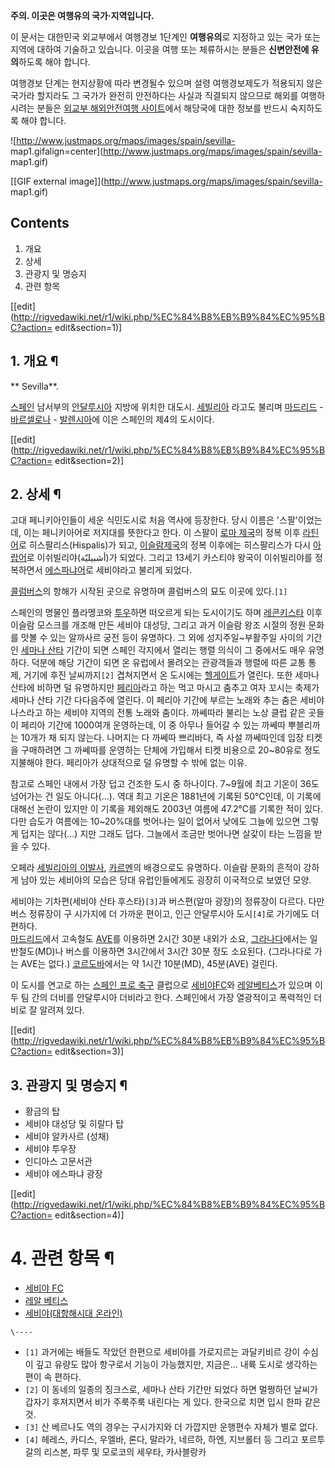 **주의. 이곳은 여행유의 국가·지역입니다.**  
  
이 문서는 대한민국 외교부에서 여행경보 1단계인 **여행유의**로 지정하고 있는 국가 또는 지역에 대하여 기술하고 있습니다. 이곳을 여행
또는 체류하시는 분들은 **신변안전에 유의**하도록 해야 합니다.  
  
여행경보 단계는 현지상황에 따라 변경될수 있으며 설령 여행경보제도가 적용되지 않은 국가라 할지라도 그 국가가 완전히 안전하다는 사실과
직결되지 않으므로 해외를 여행하시려는 분들은 [외교부 해외안전여행 사이트](http://www.0404.go.kr)에서 해당국에 대한 정보를
반드시 숙지하도록 해야 합니다.

  

![http://www.justmaps.org/maps/images/spain/sevilla-
map1.gifalign=center](http://www.justmaps.org/maps/images/spain/sevilla-
map1.gif)

[[GIF external image]](http://www.justmaps.org/maps/images/spain/sevilla-
map1.gif)

## Contents

    

1. 개요 
2. 상세 
3. 관광지 및 명승지 
4. 관련 항목 

[[edit](http://rigvedawiki.net/r1/wiki.php/%EC%84%B8%EB%B9%84%EC%95%BC?action=
edit&section=1)]

## 1. 개요 ¶

** Sevilla**.

  

[스페인](%EC%8A%A4%ED%8E%98%EC%9D%B8.md) 남서부의
[안달루시아](%EC%95%88%EB%8B%AC%EB%A3%A8%EC%8B%9C%EC%95%84.md) 지방에 위치한 대도시.
[세빌리아](%EC%84%B8%EB%B9%8C%EB%A6%AC%EC%95%84.md) 라고도 불리며
[마드리드](%EB%A7%88%EB%93%9C%EB%A6%AC%EB%93%9C.md) \-
[바르셀로나](%EB%B0%94%EB%A5%B4%EC%85%80%EB%A1%9C%EB%82%98.md) \-
[발렌시아](%EB%B0%9C%EB%A0%8C%EC%8B%9C%EC%95%84.md)에 이은 스페인의 제4의 도시이다.

  

[[edit](http://rigvedawiki.net/r1/wiki.php/%EC%84%B8%EB%B9%84%EC%95%BC?action=
edit&section=2)]

## 2. 상세 ¶

고대 페니키아인들이 세운 식민도시로 처음 역사에 등장한다. 당시 이름은 '스팔'이었는데, 이는 페니키아어로 저지대를 뜻한다고 한다. 이
스팔이 [로마 제국](%EB%A1%9C%EB%A7%88%20%EC%A0%9C%EA%B5%AD.md)의 정복 이후
[라틴어](%EB%9D%BC%ED%8B%B4%EC%96%B4.md)로 히스팔리스(Hispalis)가 되고, [이슬람제국](%EC%9D%B4%EC%8A%AC%EB%9E%8C%20%EC%A0%9C%EA%B5%AD.md)의 정복 이후에는 히스팔리스가 다시
[아랍어](%EC%95%84%EB%9E%8D%EC%96%B4.md)로 이쉬빌리야(أشبيليّة)가 되었다. 그리고 13세기 카스티야
왕국이 이쉬빌리야를 정복하면서 [에스파냐어](%EC%97%90%EC%8A%A4%ED%8C%8C%EB%83%90%EC%96%B4.md)로
세비야라고 불리게 되었다.

  

[콜럼버스](%EC%BD%9C%EB%9F%BC%EB%B2%84%EC%8A%A4.md)의 항해가 시작된 곳으로 유명하며 콜럼버스의 묘도
이곳에 있다.`[1]`

  

스페인의 명물인 플라멩코와 [투우](%ED%88%AC%EC%9A%B0.md)하면 떠오르게 되는 도시이기도 하며
[레콘키스타](%EB%A0%88%EC%BD%98%ED%82%A4%EC%8A%A4%ED%83%80.md) 이후 이슬람 모스크를 개조해
만든 세비야 대성당, 그리고 과거 이슬람 왕조 시절의 정원 문화를 맛볼 수 있는 알까사르 궁전 등이 유명하다. 그 외에 성지주일~부활주일
사이의 기간인 [세마나 산타](%EC%84%B8%EB%A7%88%EB%82%98%20%EC%82%B0%ED%83%80.md) 기간이
되면 스페인 각지에서 열리는 행렬 의식이 그 중에서도 매우 유명하다. 덕분에 해당 기간이 되면 온 유럽에서 몰려오는 관광객들과 행렬에 따른
교통 통제, 거기에 후진 날씨까지`[2]` 겹쳐지면서 온 도시에는
[헬게이트](%ED%97%AC%EA%B2%8C%EC%9D%B4%ED%8A%B8.md)가 열린다. 또한 세마나 산타에 비하면 덜
유명하지만 [페리아](%ED%8E%98%EB%A6%AC%EC%95%84.md)라고 하는 먹고 마시고 춤추고 여자 꼬시는 축제가 세마나
산타 기간 다다음주에 열린다. 이 페리아 기간에 부르는 노래와 추는 춤은 세비야나스라고 하는 세비야 지역의 전통 노래와 춤이다. 까쎄따라
불리는 노상 클럽 같은 곳들이 페리아 기간에 1000여개 운영하는데, 이 중 아무나 들어갈 수 있는 까쎄따 뿌블리까는 10개가 채 되지
않는다. 나머지는 다 까쎄따 쁘리바다, 즉 사설 까쎄따인데 입장 티켓을 구매하려면 그 까쎄따를 운영하는 단체에 가입해서 티켓 비용으로
20~80유로 정도 지불해야 한다. 페리아가 상대적으로 덜 유명할 수 밖에 없는 이유.

  

참고로 스페인 내에서 가장 덥고 건조한 도시 중 하나이다. 7~9월에 최고 기온이 36도 넘어가는 건 일도 아니다(...). 역대 최고
기온은 1881년에 기록된 50℃인데, 이 기록에 대해선 논란이 있지만 이 기록을 제외해도 2003년 여름에 47.2℃를 기록한 적이 있다.
다만 습도가 여름에는 10~20%대를 벗어나는 일이 없어서 낮에도 그늘에 있으면 그렇게 덥지는 않다(...) 지만 그래도 덥다. 그늘에서
조금만 벗어나면 살갗이 타는 느낌을 받을 수 있다.

  

오페라 [세빌리아의 이발사](%EC%84%B8%EB%B9%8C%EB%A6%AC%EC%95%84%EC%9D%98%20%EC%9D%B4%EB%B0%9C%EC%82%AC.md), [카르멘](%EC%B9%B4%EB%A5%B4%EB%A9%98.md)의 배경으로도 유명하다.
이슬람 문화의 흔적이 강하게 남아 있는 세비야의 모습은 당대 유럽인들에게도 굉장히 이국적으로 보였던 모양.

  

세비야는 기차편(세비야 산타 후스타)`[3]`과 버스편(알마 광장)의 정류장이 다르다. 다만 버스 정류장이 구 시가지에 더 가까운 편이고,
인근 안달루시아 도시`[4]`로 가기에도 더 편하다.  
[마드리드](%EB%A7%88%EB%93%9C%EB%A6%AC%EB%93%9C.md)에서 고속철도 [AVE](AVE.md)를
이용하면 2시간 30분 내외가 소요, [그라나다](%EA%B7%B8%EB%9D%BC%EB%82%98%EB%8B%A4.md)에서는
일반철도(MD)나 버스를 이용하면 3시간에서 3시간 30분 정도 소요된다. (그라나다로 가는 AVE는 없다.)
[코르도바](%EC%BD%94%EB%A5%B4%EB%8F%84%EB%B0%94.md)에서는 약 1시간 10분(MD), 45분(AVE)
걸린다.

  

이 도시를 연고로 하는 [스페인 프로 축구](%EB%9D%BC%20%EB%A6%AC%EA%B0%80.md) 클럽으로 [세비야FC](%EC%84%B8%EB%B9%84%EC%95%BC%20FC.md)와 [레알베티스](%EB%A0%88%EC%95%8C%20%EB%B2%A0%ED%8B%B0%EC%8A%A4.md)가 있으며 이 두 팀 간의 더비를
안달루시아 더비라고 한다. 스페인에서 가장 열광적이고 폭력적인 더비로 잘 알려져 있다.

  

[[edit](http://rigvedawiki.net/r1/wiki.php/%EC%84%B8%EB%B9%84%EC%95%BC?action=
edit&section=3)]

## 3. 관광지 및 명승지 ¶

  * 황금의 탑
  * 세비야 대성당 및 히랄다 탑
  * 세비야 알카사르 (성채)
  * 세비야 투우장
  * 인디아스 고문서관
  * 세비야 에스파냐 광장  

[[edit](http://rigvedawiki.net/r1/wiki.php/%EC%84%B8%EB%B9%84%EC%95%BC?action=
edit&section=4)]

# 4. 관련 항목 ¶

  * [세비야 FC](%EC%84%B8%EB%B9%84%EC%95%BC%20FC.md)
  * [레알 베티스](%EB%A0%88%EC%95%8C%20%EB%B2%A0%ED%8B%B0%EC%8A%A4.md)
  * [세비야(대항해시대 온라인)](%EC%84%B8%EB%B9%84%EC%95%BC%28%EB%8C%80%ED%95%AD%ED%95%B4%EC%8B%9C%EB%8C%80%20%EC%98%A8%EB%9D%BC%EC%9D%B8%29.md)

`\----`

  * `[1]` 과거에는 배들도 작았던 한편으로 세비야를 가로지르는 과달키비르 강이 수심이 깊고 유량도 많아 항구로서 기능이 가능했지만, 지금은... 내륙 도시로 생각하는 편이 속 편하다.
  * `[2]` 이 동네의 일종의 징크스로, 세마나 산타 기간만 되었다 하면 멀쩡하던 날씨가 갑자기 후져지면서 비가 주룩주룩 내린다는 게 있다. 한국으로 치면 입시 한파 같은 것.
  * `[3]` 산 베르나도 역의 경우는 구시가지와 더 가깝지만 운행편수 자체가 별로 없다.
  * `[4]` 헤레스, 카디스, 우엘바, 론다, 말라가, 네르하, 하엔, 지브롤터 등 그리고 포르투갈의 리스본, 파루 및 모로코의 세우타, 카사블랑카

